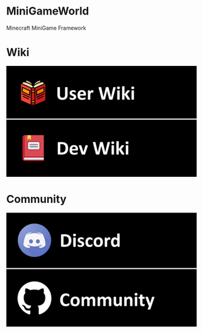# MiniGameWorld
Minecraft MiniGame Framework  



# Wiki
<a href="resources/userWiki/Home.md"><img src="resources/imgs/user-wiki.png"></a>
<a href="resources/devWiki/Home.md"><img src="resources/imgs/dev-wiki.png"></a>



# Community
<a href="https://discord.com/invite/fJbxSy2EjA"><img src="resources/imgs/Discord.png"></a>
<a href="https://github.com/worldbiomusic/MiniGameWorld/discussions"><img src="resources/imgs/github-community.png"></a>
